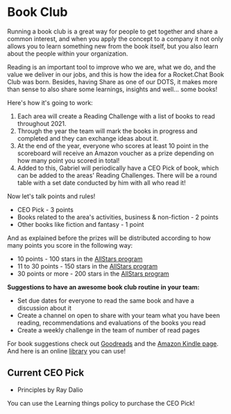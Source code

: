 # Book Club

Running a book club is a great way for people to get together and share a common interest, and when you apply the concept to a company it not only allows you to learn something new from the book itself, but you also learn about the people within your organization.

Reading is an important tool to improve who we are, what we do, and the value we deliver in our jobs, and this is how the idea for a Rocket.Chat Book Club was born. Besides, having Share as one of our DOTS, it makes more than sense to also share some learnings, insights and well... some books!

Here's how it's going to work:

1. Each area will create a Reading Challenge with a list of books to read throughout 2021.
2. Through the year the team will mark the books in progress and completed and they can exchange ideas about it.
3. At the end of the year, everyone who scores at least 10 point in the scoreboard will receive an Amazon voucher as a prize depending on how many point you scored in total!
4. Added to this, Gabriel will periodically have a CEO Pick of book, which can be added to the areas' Reading Challenges. There will be a round table with a set date conducted by him with all who read it!

Now let's talk points and rules!&#x20;

* CEO Pick - 3 points
* Books related to the area's activities, business & non-fiction - 2 points
* Other books like fiction and fantasy - 1 point

And as explained before the prizes will be distributed according to how many points you score in the following way:

* 10 points - 100 stars in the [AllStars program](https://handbook.rocket.chat/company/our-culture/rocket.chat-allstars)
* 11 to 30 points - 150 stars in the [AllStars program](https://handbook.rocket.chat/company/our-culture/rocket.chat-allstars)
* 30 points or more - 200 stars in the [AllStars program](https://handbook.rocket.chat/company/our-culture/rocket.chat-allstars)

**Suggestions to have an awesome book club routine in your team:**

* Set due dates for everyone to read the same book and have a discussion about it
* Create a channel on open to share with your team what you have been reading, recommendations and evaluations of the books you read&#x20;
* Create a weekly challenge in the team of number of read pages

For book suggestions check out [Goodreads](https://www.goodreads.com/list?ref=nav\_brws\_lists) and the [Amazon Kindle page](https://www.amazon.com/Kindle-eBooks/b?ie=UTF8\&node=154606011). \
And here is an online [library](https://openlibrary.org/help/faq/borrow) you can use!

## Current CEO Pick&#x20;

* Principles by Ray Dalio

You can use the Learning things policy to purchase the CEO Pick!



\
 

\
 

